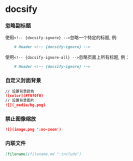 # docsify

### 忽略副标题

使用`<!-- {docsify-ignore} -->`忽略一个特定的标题, 例:

```markdown
    # Header <!-- {docsify-ignore} -->
```

使用`<!-- {docsify-ignore-all} -->`忽略页面上所有标题, 例：

```markdown
    # Header <!-- {docsify-ignore} -->
```

### 自定义封面背景

```markdown
// 设置背景颜色
![color](#f0f0f0)
// 设置背景图片
![](_media/bg.png)
```

### 禁止图像缩放

```markdown
![](image.png ':no-zoom')
```

### 内联文件

```markdown
[filename](filename.md ":include")
```
